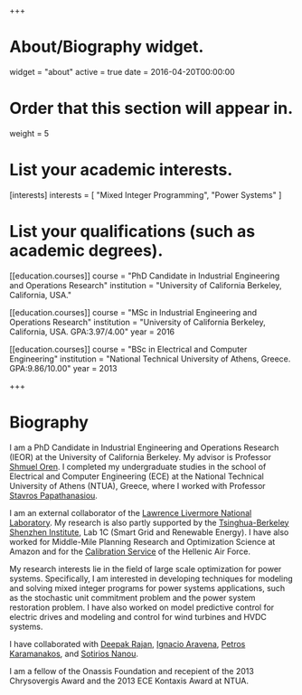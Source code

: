 +++
# About/Biography widget.
widget = "about"
active = true
date = 2016-04-20T00:00:00

# Order that this section will appear in.
weight = 5

# List your academic interests.
[interests]
  interests = [
    "Mixed Integer Programming",
    "Power Systems"
  ]

# List your qualifications (such as academic degrees).
[[education.courses]]
  course = "PhD Candidate in Industrial Engineering and Operations Research"
  institution = "University of California Berkeley, California, USA."

[[education.courses]]
  course = "MSc in Industrial Engineering and Operations Research"
  institution = "University of California Berkeley, California, USA. GPA:3.97/4.00"
  year = 2016

[[education.courses]]
  course = "BSc in Electrical and Computer Engineering"
  institution = "National Technical University of Athens, Greece. GPA:9.86/10.00"
  year = 2013

+++

# Biography

I am a PhD Candidate in Industrial Engineering and Operations Research (IEOR) at the University of California Berkeley. My advisor is Professor  [Shmuel Oren](http://www.ieor.berkeley.edu/~oren/). I completed my undergraduate studies in the school of Electrical and Computer Engineering (ECE) at the National Technical University of Athens (NTUA), Greece, where I worked with Professor [Stavros Papathanasiou](http://users.ntua.gr/stpapath/index_en.htm).

I am an external collaborator of the [Lawrence Livermore National Laboratory](https://www.llnl.gov/). My research is also partly supported by the [Tsinghua-Berkeley Shenzhen Institute](https://tbsi.berkeley.edu/home), Lab 1C (Smart Grid and Renewable Energy). I have also worked for Middle-Mile Planning Research and Optimization Science at Amazon and for the [Calibration Service](https://www.haf.gr/en/structure/hafsc/haf-calibration-agency/) of the Hellenic Air Force.

My research interests lie in the field of large scale optimization for power systems. Specifically, I am interested in developing techniques for modeling and solving mixed integer programs for power systems applications, such as the stochastic unit commitment problem and the power system restoration problem.
I have also worked on model predictive control for electric drives and modeling and control for wind turbines and HVDC systems. 

I have collaborated with [Deepak Rajan](https://scholar.google.com/citations?user=SUdiz2AAAAAJ&hl=en), [Ignacio Aravena](https://sites.google.com/site/iaravenasolis/home), [Petros Karamanakos](https://scholar.google.com/citations?user=70EUJnQAAAAJ&hl=en), and [Sotirios Nanou](https://scholar.google.gr/citations?user=3OHbnFAAAAAJ&hl=el).

I am a fellow of the Onassis Foundation and recepient of the 2013 Chrysovergis Award and the 2013 ECE Kontaxis Award at NTUA.
